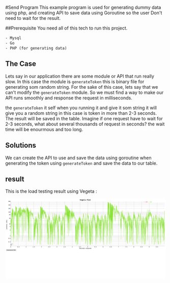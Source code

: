 #Send Program
This example program is used for generating dummy data using php, and creating API to save data using Goroutine so the user Don't need to wait for the result.

##Prerequisite
You need all of this tech to run this project.

    - Mysql
    - Go
    - PHP (for generating data) 

## The Case
Lets say in our application there are some module or API that run really slow. In this case the module is `generateToken` this is binary file for generating som random string.
For the sake of this case, lets say that we can't modify the `generateToken` module. So we must find a way to make our API runs smoothly and response the request in milliseconds.

the `generateToken` it self when you running it and give it som string it will give you a random string in this case is token in more than 2-3 seconds. The result will be saved in the table.
Imagine if one request have to wait for 2-3 seconds, what about several thousands of request in  seconds? the wait time will be enourmous and too long.

## Solutions 
We can create the API to use and save the data using goroutine when generating the token using `generateToken` and save the data to our table.


## result
This is the load testing result using Vegeta : 

![result_load_testing_from_local](https://github.com/Gujarats/send-program/blob/master/load-testing/result.png)

